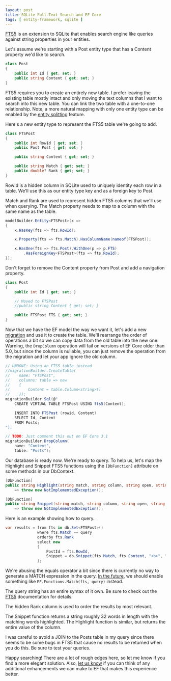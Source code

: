 ```yaml
---
layout: post
title: SQLite Full-Text Search and EF Core
tags: [ entity-framework, sqlite ]
---
```


[FTS5](https://www.sqlite.org/fts5.html) is an extension to SQLite that enables search engine like queries against string properties in your entities.

Let's assume we're starting with a Post entity type that has a Content property we'd like to search.

``` cs
class Post
{
    public int Id { get; set; }
    public string Content { get; set; }
}
```

FTS5 requires you to create an entirely new table. I prefer leaving the existing table mostly intact and only moving the text columns that I want to search into this new table. You can link the two table with a one-to-one relationship. Note, a more natural mapping with only one entity type can be enabled by the [entity splitting](https://github.com/dotnet/efcore/issues/620) feature.

Here's a new entity type to represent the FTS5 table we're going to add.

``` cs
class FTSPost
{
    public int RowId { get; set; }
    public Post Post { get; set; }

    public string Content { get; set; }

    public string Match { get; set; }
    public double? Rank { get; set; }
}
```

RowId is a hidden column in SQLite used to uniquely identity each row in a table. We'll use this as our entity type key and as a foreign key to Post.

Match and Rank are used to represent hidden FTS5 columns that we'll use when querying. The Match property needs to map to a column with the same name as the table.

``` cs
modelBuilder.Entity<FTSPost>(x =>
{
    x.HasKey(fts => fts.RowId);

    x.Property(fts => fts.Match).HasColumnName(nameof(FTSPost));

    x.HasOne(fts => fts.Post).WithOne(p => p.FTS)
        .HasForeignKey<FTSPost>(fts => fts.RowId);
});
```

Don't forget to remove the Content property from Post and add a navigation property.

``` cs
class Post
{
    public int Id { get; set; }

    // Moved to FTSPost
    //public string Content { get; set; }

    public FTSPost FTS { get; set; }
}
```

Now that we have the EF model the way we want it, let's add a new [migration](https://docs.microsoft.com/ef/core/managing-schemas/migrations/) and use it to create the table. We'll rearrange the order of operations a bit so we can copy data from the old table into the new one. Warning, the `DropColumn` operation will fail on versions of EF Core older than 5.0, but since the column is nullable, you can just remove the operation from the migration and let your app ignore the old column.

``` cs
// UNDONE: Using an FTS5 table instead
//migrationBuilder.CreateTable(
//    name: "FTSPost",
//    columns: table => new
//    {
//        Content = table.Column<string>()
//    });
migrationBuilder.Sql(@"
    CREATE VIRTUAL TABLE FTSPost USING fts5(Content);

    INSERT INTO FTSPost (rowid, Content)
    SELECT Id, Content
    FROM Posts;
");

// TODO: Just comment this out on EF Core 3.1
migrationBuilder.DropColumn(
    name: "Content",
    table: "Posts");
```

Our database is ready now. We're ready to query. To help us, let's map the Highlight and Snippet FTS5 functions using the `[DbFunction]` attribute on some methods in our DbContext.

``` cs
[DbFunction]
public string Highlight(string match, string column, string open, string close)
    => throw new NotImplementedException();

[DbFunction]
public string Snippet(string match, string column, string open, string close, string ellips, int count)
    => throw new NotImplementedException();
```

Here is an example showing how to query.

``` cs
var results = from fts in db.Set<FTSPost>()
              where fts.Match == query
              orderby fts.Rank
              select new
              {
                  PostId = fts.RowId,
                  Snippet = db.Snippet(fts.Match, fts.Content, "<b>", "</b>", "...", 32)
              };
```

We're abusing the equals operator a bit since there is currently no way to generate a MATCH expression in the query. [In the future](https://github.com/dotnet/efcore/issues/4823), we should enable something like `EF.Functions.Match(fts, query)` instead.

The query string has an entire syntax of it own. Be sure to check out the [FTS5](https://www.sqlite.org/fts5.html#full_text_query_syntax) documentation for details.

The hidden Rank column is used to order the results by most relevant.

The Snippet function returns a string roughly 32 words in length with the matching words highlighted. The Highlight function is similar, but returns the entire value of the column.

I was careful to avoid a JOIN to the Posts table in my query since there seems to be some bugs in FTS5 that cause no results to be returned when you do this. Be sure to test your queries.

Happy searching! There are a lot of rough edges here, so let me know if you find a more elegant solution. Also, [let us know](https://github.com/dotnet/efcore/issues/4823) if you can think of any additional enhancements we can make to EF that makes this experience better.
